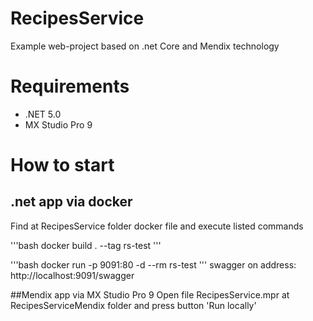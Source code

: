 # RecipesService
Example web-project based on .net Core and Mendix technology

# Requirements
 - .NET 5.0
 - MX Studio Pro 9

# How to start

## .net app via docker
Find at RecipesService folder docker file and execute listed commands

'''bash
docker build . --tag rs-test
'''

'''bash
docker run -p 9091:80 -d --rm rs-test
'''
swagger on address: http://localhost:9091/swagger


##Mendix app via MX Studio Pro 9
Open file RecipesService.mpr at RecipesServiceMendix folder and press button 'Run locally'
